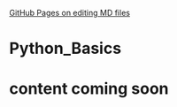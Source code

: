 [GitHub Pages on editing MD files](https://help.github.com/articles/basic-writing-and-formatting-syntax/)

# Python_Basics
# content coming soon
